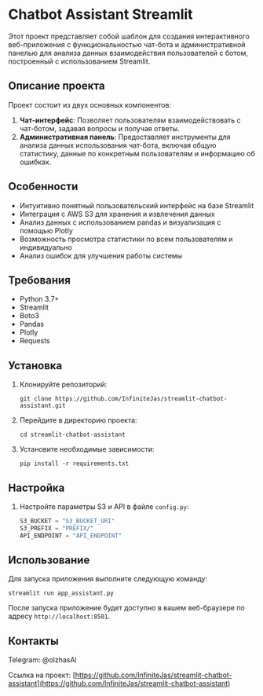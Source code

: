 # Chatbot Assistant Streamlit

Этот проект представляет собой шаблон для создания интерактивного веб-приложения с функциональностью чат-бота и административной панелью для анализа данных взаимодействия пользователей с ботом, построенный с использованием Streamlit.

## Описание проекта

Проект состоит из двух основных компонентов:

1. **Чат-интерфейс**: Позволяет пользователям взаимодействовать с чат-ботом, задавая вопросы и получая ответы.
2. **Административная панель**: Предоставляет инструменты для анализа данных использования чат-бота, включая общую статистику, данные по конкретным пользователям и информацию об ошибках.

## Особенности

- Интуитивно понятный пользовательский интерфейс на базе Streamlit
- Интеграция с AWS S3 для хранения и извлечения данных
- Анализ данных с использованием pandas и визуализация с помощью Plotly
- Возможность просмотра статистики по всем пользователям и индивидуально
- Анализ ошибок для улучшения работы системы

## Требования

- Python 3.7+
- Streamlit
- Boto3
- Pandas
- Plotly
- Requests

## Установка

1. Клонируйте репозиторий:
   ```
   git clone https://github.com/InfiniteJas/streamlit-chatbot-assistant.git
   ```

2. Перейдите в директорию проекта:
   ```
   cd streamlit-chatbot-assistant
   ```

3. Установите необходимые зависимости:
   ```
   pip install -r requirements.txt
   ```

## Настройка

1. Настройте параметры S3 и API в файле `config.py`:
   ```python
   S3_BUCKET = "S3_BUCKET_URI"
   S3_PREFIX = "PREFIX/"
   API_ENDPOINT = "API_ENDPOINT"
   ```

## Использование

Для запуска приложения выполните следующую команду:

```
streamlit run app_assistant.py
```

После запуска приложение будет доступно в вашем веб-браузере по адресу `http://localhost:8501`.


## Контакты

Telegram: @olzhasAl

Ссылка на проект: [https://github.com/InfiniteJas/streamlit-chatbot-assistant](https://github.com/InfiniteJas/streamlit-chatbot-assistant)
